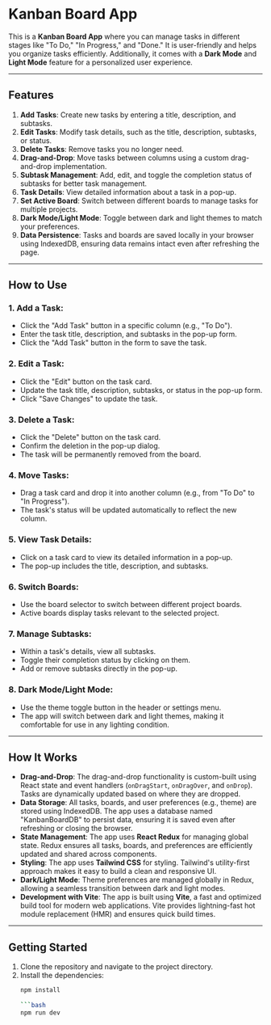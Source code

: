 # Kanban Board App

This is a **Kanban Board App** where you can manage tasks in different stages like "To Do," "In Progress," and "Done." It is user-friendly and helps you organize tasks efficiently. Additionally, it comes with a **Dark Mode** and **Light Mode** feature for a personalized user experience.

---

## Features

1. **Add Tasks**: Create new tasks by entering a title, description, and subtasks.
2. **Edit Tasks**: Modify task details, such as the title, description, subtasks, or status.
3. **Delete Tasks**: Remove tasks you no longer need.
4. **Drag-and-Drop**: Move tasks between columns using a custom drag-and-drop implementation.
5. **Subtask Management**: Add, edit, and toggle the completion status of subtasks for better task management.
6. **Task Details**: View detailed information about a task in a pop-up.
7. **Set Active Board**: Switch between different boards to manage tasks for multiple projects.
8. **Dark Mode/Light Mode**: Toggle between dark and light themes to match your preferences.
9. **Data Persistence**: Tasks and boards are saved locally in your browser using IndexedDB, ensuring data remains intact even after refreshing the page.

---

## How to Use

### 1. **Add a Task**:
   - Click the "Add Task" button in a specific column (e.g., "To Do").
   - Enter the task title, description, and subtasks in the pop-up form.
   - Click the "Add Task" button in the form to save the task.

### 2. **Edit a Task**:
   - Click the "Edit" button on the task card.
   - Update the task title, description, subtasks, or status in the pop-up form.
   - Click "Save Changes" to update the task.

### 3. **Delete a Task**:
   - Click the "Delete" button on the task card.
   - Confirm the deletion in the pop-up dialog.
   - The task will be permanently removed from the board.

### 4. **Move Tasks**:
   - Drag a task card and drop it into another column (e.g., from "To Do" to "In Progress").
   - The task's status will be updated automatically to reflect the new column.

### 5. **View Task Details**:
   - Click on a task card to view its detailed information in a pop-up.
   - The pop-up includes the title, description, and subtasks.

### 6. **Switch Boards**:
   - Use the board selector to switch between different project boards.
   - Active boards display tasks relevant to the selected project.

### 7. **Manage Subtasks**:
   - Within a task's details, view all subtasks.
   - Toggle their completion status by clicking on them.
   - Add or remove subtasks directly in the pop-up.

### 8. **Dark Mode/Light Mode**:
   - Use the theme toggle button in the header or settings menu.
   - The app will switch between dark and light themes, making it comfortable for use in any lighting condition.

---

## How It Works

- **Drag-and-Drop**: The drag-and-drop functionality is custom-built using React state and event handlers (`onDragStart`, `onDragOver`, and `onDrop`). Tasks are dynamically updated based on where they are dropped.
- **Data Storage**: All tasks, boards, and user preferences (e.g., theme) are stored using IndexedDB. The app uses a database named "KanbanBoardDB" to persist data, ensuring it is saved even after refreshing or closing the browser.
- **State Management**: The app uses **React Redux** for managing global state. Redux ensures all tasks, boards, and preferences are efficiently updated and shared across components.
- **Styling**: The app uses **Tailwind CSS** for styling. Tailwind's utility-first approach makes it easy to build a clean and responsive UI.
- **Dark/Light Mode**: Theme preferences are managed globally in Redux, allowing a seamless transition between dark and light modes.
- **Development with Vite**: The app is built using **Vite**, a fast and optimized build tool for modern web applications. Vite provides lightning-fast hot module replacement (HMR) and ensures quick build times.

---

## Getting Started

1. Clone the repository and navigate to the project directory.
2. Install the dependencies:
   ```bash
   npm install
    
   ```bash
   npm run dev
   
